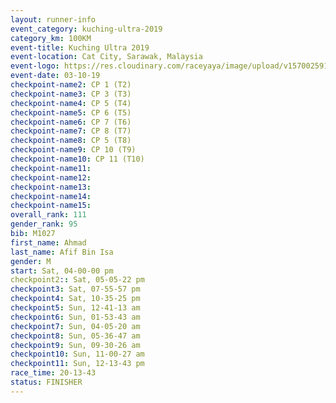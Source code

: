 ```yaml
---
layout: runner-info 
event_category: kuching-ultra-2019 
category_km: 100KM 
event-title: Kuching Ultra 2019
event-location: Cat City, Sarawak, Malaysia 
event-logo: https://res.cloudinary.com/raceyaya/image/upload/v1570025915/logo/kuching_ultra_jsvtue.jpg 
event-date: 03-10-19 
checkpoint-name2: CP 1 (T2) 
checkpoint-name3: CP 3 (T3) 
checkpoint-name4: CP 5 (T4) 
checkpoint-name5: CP 6 (T5) 
checkpoint-name6: CP 7 (T6) 
checkpoint-name7: CP 8 (T7) 
checkpoint-name8: CP 5 (T8) 
checkpoint-name9: CP 10 (T9) 
checkpoint-name10: CP 11 (T10) 
checkpoint-name11:  
checkpoint-name12: 
checkpoint-name13: 
checkpoint-name14: 
checkpoint-name15: 
overall_rank: 111
gender_rank: 95
bib: M1027
first_name: Ahmad
last_name: Afif Bin Isa
gender: M
start: Sat, 04-00-00 pm
checkpoint2:: Sat, 05-05-22 pm
checkpoint3: Sat, 07-55-57 pm
checkpoint4: Sat, 10-35-25 pm
checkpoint5: Sun, 12-41-13 am
checkpoint6: Sun, 01-53-43 am
checkpoint7: Sun, 04-05-20 am
checkpoint8: Sun, 05-36-47 am
checkpoint9: Sun, 09-30-26 am
checkpoint10: Sun, 11-00-27 am
checkpoint11: Sun, 12-13-43 pm
race_time: 20-13-43
status: FINISHER
---
```

